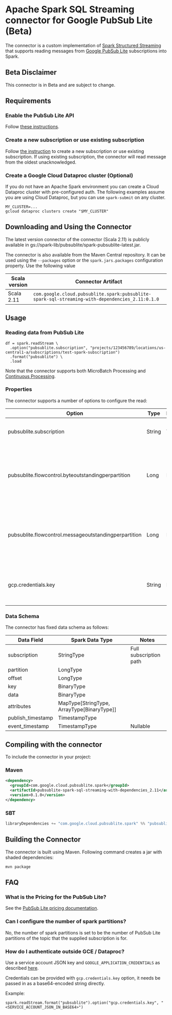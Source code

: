 # Apache Spark SQL Streaming connector for Google PubSub Lite (Beta)

The connector is a custom implementation of [Spark Structured Streaming](https://spark.apache.org/docs/latest/structured-streaming-programming-guide.html) 
that supports reading messages from [Google PubSub Lite](https://cloud.google.com/pubsub/lite/docs) subscriptions into Spark.

## Beta Disclaimer

This connector is in Beta and are subject to change.

## Requirements

### Enable the PubSub Lite API

Follow [these instructions](https://cloud.google.com/pubsub/lite/docs/quickstart#before-you-begin).

### Create a new subscription or use existing subscription

Follow [the instruction](https://cloud.google.com/pubsub/lite/docs/quickstart#create_a_lite_subscription) to create a new
subscription or use existing subscription. If using existing subscription, the connector will read message from the 
oldest unacknowledged.

### Create a Google Cloud Dataproc cluster (Optional)

If you do not have an Apache Spark environment you can create a Cloud Dataproc cluster with pre-configured auth. The following examples assume you are using Cloud Dataproc, but you can use `spark-submit` on any cluster.

```
MY_CLUSTER=...
gcloud dataproc clusters create "$MY_CLUSTER"
```

## Downloading and Using the Connector

<!--- TODO(jiangmichael): Add jar link for spark-pubsublite-latest.jar -->
The latest version connector of the connector (Scala 2.11) is publicly available in
gs://spark-lib/pubsublite/spark-pubsublite-latest.jar.

<!--- TODO(jiangmichael): Release on Maven Central and add Maven Central link -->
The connector is also available from the Maven Central
repository. It can be used using the `--packages` option or the
`spark.jars.packages` configuration property. Use the following value

| Scala version | Connector Artifact |
| --- | --- |
| Scala 2.11 | `com.google.cloud.pubsublite.spark:pubsublite-spark-sql-streaming-with-dependencies_2.11:0.1.0` |

<!--- TODO(jiangmichael): Add exmaple code and brief description here -->

## Usage

### Reading data from PubSub Lite

```
df = spark.readStream \
  .option("pubsublite.subscription", "projects/123456789/locations/us-central1-a/subscriptions/test-spark-subscription")
  .format("pubsublite") \
  .load
```

Note that the connector supports both MicroBatch Processing and [Continuous Processing](https://spark.apache.org/docs/latest/structured-streaming-programming-guide.html#continuous-processing).

### Properties

The connector supports a number of options to configure the read:

| Option | Type | Required | Meaning |
| ------ | ---- | -------- | ------- |
| pubsublite.subscription | String | Y | Full subscription path that the connector will read from. |
| pubsublite.flowcontrol.byteoutstandingperpartition | Long | N | Max number of bytes per partition that will be cached in workers before Spark processes the messages. Default to 50000000 bytes. |
| pubsublite.flowcontrol.messageoutstandingperpartition | Long | N | Max number of messages per partition that will be cached in workers before Spark processes the messages. Default to Long.MAX_VALUE. |
| gcp.credentials.key | String | N | Service account JSON in base64. Default to [Application Default Credentials](https://cloud.google.com/docs/authentication/production#automatically). |

### Data Schema

The connector has fixed data schema as follows:

| Data Field | Spark Data Type | Notes |
| ---------- | --------------- | ----- |
| subscription | StringType | Full subscription path |
| partition | LongType | |
| offset | LongType | |
| key | BinaryType | |
| data | BinaryType | |
| attributes | MapType\[StringType, ArrayType\[BinaryType\]\] | |
| publish_timestamp | TimestampType | |
| event_timestamp | TimestampType | Nullable |

## Compiling with the connector

To include the connector in your project:

### Maven

```xml
<dependency>
  <groupId>com.google.cloud.pubsublite.spark</groupId>
  <artifactId>pubsublite-spark-sql-streaming-with-dependencies_2.11</artifactId>
  <version>0.1.0</version>
</dependency>
```

### SBT

```sbt
libraryDependencies += "com.google.cloud.pubsublite.spark" %% "pubsublite-spark-sql-streaming-with-dependencies_2.11" % "0.1.0"
```

## Building the Connector

The connector is built using Maven. Following command creates a jar with shaded dependencies:

```
mvn package
```

## FAQ

### What is the Pricing for the PubSub Lite?

See the [PubSub Lite pricing documentation](https://cloud.google.com/pubsub/lite/pricing).

### Can I configure the number of spark partitions?

No, the number of spark partitions is set to be the number of PubSub Lite partitions of the topic that the supplied subscription is for.

### How do I authenticate outside GCE / Dataproc?

Use a service account JSON key and `GOOGLE_APPLICATION_CREDENTIALS` as described [here](https://cloud.google.com/docs/authentication/getting-started).

Credentials can be provided with `gcp.credentials.key` option, it needs be passed in as a base64-encoded string directly.

Example:
```
spark.readStream.format("pubsublite").option("gcp.credentials.key", "<SERVICE_ACCOUNT_JSON_IN_BASE64>")
```
